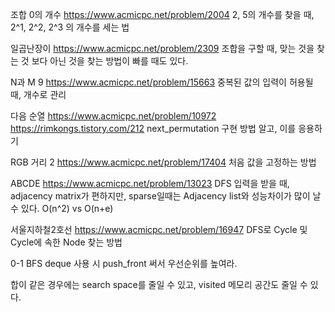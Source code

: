 조합 0의 개수
https://www.acmicpc.net/problem/2004
2, 5의 개수를 찾을 때, 2^1, 2^2, 2^3 의 개수를 세는 법

일곱난장이
https://www.acmicpc.net/problem/2309
조합을 구할 때, 맞는 것을 찾는 것 보다 아닌 것을 찾는 방법이 빠를 때도 있다.

N과 M 9
https://www.acmicpc.net/problem/15663
중복된 값의 입력이 허용될 때, 개수로 관리

다음 순열
https://www.acmicpc.net/problem/10972
https://rimkongs.tistory.com/212
next_permutation 구현 방법 알고, 이를 응용하기

RGB 거리 2
https://www.acmicpc.net/problem/17404
처음 값을 고정하는 방법

ABCDE
https://www.acmicpc.net/problem/13023
DFS 입력을 받을 때, adjacency matrix가 편하지만, sparse일때는 Adjacency list와 성능차이가 많이 날 수 있다.
O(n^2) vs O(n+e)

서울지하철2호선
https://www.acmicpc.net/problem/16947
DFS로 Cycle 및 Cycle에 속한 Node 찾는 방법


0-1 BFS
deque 사용 시 push_front 써서 우선순위를 높여라.

합이 같은 경우에는 search space를 줄일 수 있고, visited 메모리 공간도 줄일 수 있다.
